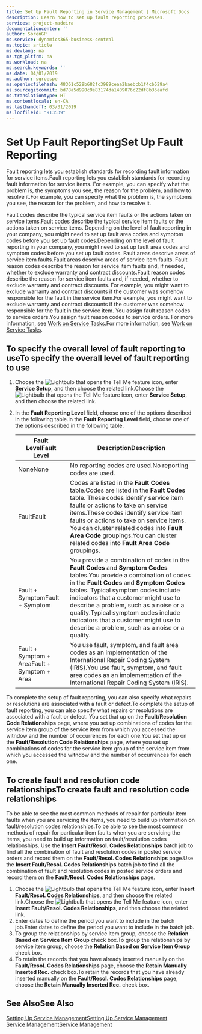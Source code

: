 ```yaml
---
title: Set Up Fault Reporting in Service Management | Microsoft Docs
description: Learn how to set up fault reporting processes.
services: project-madeira
documentationcenter: ''
author: SorenGP
ms.service: dynamics365-business-central
ms.topic: article
ms.devlang: na
ms.tgt_pltfrm: na
ms.workload: na
ms.search.keywords: ''
ms.date: 04/01/2019
ms.author: sgroespe
ms.openlocfilehash: 48361c529b682fc3989ceaa2baebcb1f4cb529a4
ms.sourcegitcommit: bd78a5d990c9e83174da1409076c22df8b35eafd
ms.translationtype: HT
ms.contentlocale: en-CA
ms.lasthandoff: 03/31/2019
ms.locfileid: "913539"
---
```

# <a name="set-up-fault-reporting"></a><span data-ttu-id="ef122-103">Set Up Fault Reporting</span><span class="sxs-lookup"><span data-stu-id="ef122-103">Set Up Fault Reporting</span></span>
<span data-ttu-id="ef122-104">Fault reporting lets you establish standards for recording fault information for service items.</span><span class="sxs-lookup"><span data-stu-id="ef122-104">Fault reporting lets you establish standards for recording fault information for service items.</span></span> <span data-ttu-id="ef122-105">For example, you can specify what the problem is, the symptoms you see, the reason for the problem, and how to resolve it.</span><span class="sxs-lookup"><span data-stu-id="ef122-105">For example, you can specify what the problem is, the symptoms you see, the reason for the problem, and how to resolve it.</span></span>  

<span data-ttu-id="ef122-106">Fault codes describe the typical service item faults or the actions taken on service items.</span><span class="sxs-lookup"><span data-stu-id="ef122-106">Fault codes describe the typical service item faults or the actions taken on service items.</span></span> <span data-ttu-id="ef122-107">Depending on the level of fault reporting in your company, you might need to set up fault area codes and symptom codes before you set up fault codes.</span><span class="sxs-lookup"><span data-stu-id="ef122-107">Depending on the level of fault reporting in your company, you might need to set up fault area codes and symptom codes before you set up fault codes.</span></span> <span data-ttu-id="ef122-108">Fault areas descrive areas of service item faults.</span><span class="sxs-lookup"><span data-stu-id="ef122-108">Fault areas descrive areas of service item faults.</span></span> <span data-ttu-id="ef122-109">Fault reason codes describe the reason for service item faults and, if needed, whether to exclude warranty and contract discounts.</span><span class="sxs-lookup"><span data-stu-id="ef122-109">Fault reason codes describe the reason for service item faults and, if needed, whether to exclude warranty and contract discounts.</span></span> <span data-ttu-id="ef122-110">For example, you might want to exclude warranty and contract discounts if the customer was somehow responsible for the fault in the service item.</span><span class="sxs-lookup"><span data-stu-id="ef122-110">For example, you might want to exclude warranty and contract discounts if the customer was somehow responsible for the fault in the service item.</span></span> <span data-ttu-id="ef122-111">You assign fault reason codes to service orders.</span><span class="sxs-lookup"><span data-stu-id="ef122-111">You assign fault reason codes to service orders.</span></span> <span data-ttu-id="ef122-112">For more information, see [Work on Service Tasks](service-how-to-work-on-service-tasks.md).</span><span class="sxs-lookup"><span data-stu-id="ef122-112">For more information, see [Work on Service Tasks](service-how-to-work-on-service-tasks.md).</span></span>  

## <a name="to-specify-the-overall-level-of-fault-reporting-to-use"></a><span data-ttu-id="ef122-113">To specify the overall level of fault reporting to use</span><span class="sxs-lookup"><span data-stu-id="ef122-113">To specify the overall level of fault reporting to use</span></span>
1. <span data-ttu-id="ef122-114">Choose the ![Lightbulb that opens the Tell Me feature](media/ui-search/search_small.png "Tell me what you want to do") icon, enter **Service Setup**, and then choose the related link.</span><span class="sxs-lookup"><span data-stu-id="ef122-114">Choose the ![Lightbulb that opens the Tell Me feature](media/ui-search/search_small.png "Tell me what you want to do") icon, enter **Service Setup**, and then choose the related link.</span></span>
2. <span data-ttu-id="ef122-115">In the **Fault Reporting Level** field, choose one of the options described in the following table.</span><span class="sxs-lookup"><span data-stu-id="ef122-115">In the **Fault Reporting Level** field, choose one of the options described in the following table.</span></span>  

    |<span data-ttu-id="ef122-116">**Fault Level**</span><span class="sxs-lookup"><span data-stu-id="ef122-116">**Fault Level**</span></span>|<span data-ttu-id="ef122-117">**Description**</span><span class="sxs-lookup"><span data-stu-id="ef122-117">**Description**</span></span>|  
    |------------|-------------|  
    |<span data-ttu-id="ef122-118">None</span><span class="sxs-lookup"><span data-stu-id="ef122-118">None</span></span> | <span data-ttu-id="ef122-119">No reporting codes are used.</span><span class="sxs-lookup"><span data-stu-id="ef122-119">No reporting codes are used.</span></span>|  
    |<span data-ttu-id="ef122-120">Fault</span><span class="sxs-lookup"><span data-stu-id="ef122-120">Fault</span></span> | <span data-ttu-id="ef122-121">Codes are listed in the **Fault Codes** table.</span><span class="sxs-lookup"><span data-stu-id="ef122-121">Codes are listed in the **Fault Codes** table.</span></span> <span data-ttu-id="ef122-122">These codes identify service item faults or actions to take on service items.</span><span class="sxs-lookup"><span data-stu-id="ef122-122">These codes identify service item faults or actions to take on service items.</span></span> <span data-ttu-id="ef122-123">You can cluster related codes into **Fault Area Code** groupings.</span><span class="sxs-lookup"><span data-stu-id="ef122-123">You can cluster related codes into **Fault Area Code** groupings.</span></span>|  
    |<span data-ttu-id="ef122-124">Fault + Symptom</span><span class="sxs-lookup"><span data-stu-id="ef122-124">Fault + Symptom</span></span> | <span data-ttu-id="ef122-125">You provide a combination of codes in the **Fault Codes** and **Symptom Codes** tables.</span><span class="sxs-lookup"><span data-stu-id="ef122-125">You provide a combination of codes in the **Fault Codes** and **Symptom Codes** tables.</span></span> <span data-ttu-id="ef122-126">Typical symptom codes include indicators that a customer might use to describe a problem, such as a noise or a quality.</span><span class="sxs-lookup"><span data-stu-id="ef122-126">Typical symptom codes include indicators that a customer might use to describe a problem, such as a noise or a quality.</span></span>|  
    |<span data-ttu-id="ef122-127">Fault + Symptom + Area</span><span class="sxs-lookup"><span data-stu-id="ef122-127">Fault + Symptom + Area</span></span> | <span data-ttu-id="ef122-128">You use fault, symptom, and fault area codes as an implementation of the International Repair Coding System (IRIS).</span><span class="sxs-lookup"><span data-stu-id="ef122-128">You use fault, symptom, and fault area codes as an implementation of the International Repair Coding System (IRIS).</span></span>|  

<span data-ttu-id="ef122-129">To complete the setup of fault reporting, you can also specify what repairs or resolutions are associated with a fault or defect.</span><span class="sxs-lookup"><span data-stu-id="ef122-129">To complete the setup of fault reporting, you can also specify what repairs or resolutions are associated with a fault or defect.</span></span> <span data-ttu-id="ef122-130">You set that up on the **Fault/Resolution Code Relationships** page, where you set up combinations of codes for the service item group of the service item from which you accessed the witndow and the number of occurrences for each one.</span><span class="sxs-lookup"><span data-stu-id="ef122-130">You set that up on the **Fault/Resolution Code Relationships** page, where you set up combinations of codes for the service item group of the service item from which you accessed the witndow and the number of occurrences for each one.</span></span>

## <a name="to-create-fault-and-resolution-code-relationships"></a><span data-ttu-id="ef122-131">To create fault and resolution code relationships</span><span class="sxs-lookup"><span data-stu-id="ef122-131">To create fault and resolution code relationships</span></span>
<!--this needs to go in a working with topic-->
<span data-ttu-id="ef122-132"> To be able to see the most common methods of repair for particular item faults when you are servicing the items, you need to build up information on fault/resolution codes relationships.</span><span class="sxs-lookup"><span data-stu-id="ef122-132">To be able to see the most common methods of repair for particular item faults when you are servicing the items, you need to build up information on fault/resolution codes relationships.</span></span> <span data-ttu-id="ef122-133">Use the **Insert Fault/Resol. Codes Relationships** batch job to find all the combination of fault and resolution codes in posted service orders and record them on the **Fault/Resol. Codes Relationships** page.</span><span class="sxs-lookup"><span data-stu-id="ef122-133">Use the **Insert Fault/Resol. Codes Relationships** batch job to find all the combination of fault and resolution codes in posted service orders and record them on the **Fault/Resol. Codes Relationships** page.</span></span>

1. <span data-ttu-id="ef122-134">Choose the ![Lightbulb that opens the Tell Me feature](media/ui-search/search_small.png "Tell me what you want to do") icon, enter **Insert Fault/Resol. Codes Relationships**, and then choose the related link.</span><span class="sxs-lookup"><span data-stu-id="ef122-134">Choose the ![Lightbulb that opens the Tell Me feature](media/ui-search/search_small.png "Tell me what you want to do") icon, enter **Insert Fault/Resol. Codes Relationships**, and then choose the related link.</span></span>  
2. <span data-ttu-id="ef122-135">Enter dates to define the period you want to include in the batch job.</span><span class="sxs-lookup"><span data-stu-id="ef122-135">Enter dates to define the period you want to include in the batch job.</span></span>  
3. <span data-ttu-id="ef122-136">To group the relationships by service item group, choose the **Relation Based on Service Item Group** check box.</span><span class="sxs-lookup"><span data-stu-id="ef122-136">To group the relationships by service item group, choose the **Relation Based on Service Item Group** check box.</span></span>  
4. <span data-ttu-id="ef122-137">To retain the records that you have already inserted manually on the **Fault/Resol. Codes Relationships** page, choose the **Retain Manually Inserted Rec.** check box.</span><span class="sxs-lookup"><span data-stu-id="ef122-137">To retain the records that you have already inserted manually on the **Fault/Resol. Codes Relationships** page, choose the **Retain Manually Inserted Rec.** check box.</span></span>  

## <a name="see-also"></a><span data-ttu-id="ef122-138">See Also</span><span class="sxs-lookup"><span data-stu-id="ef122-138">See Also</span></span>
[<span data-ttu-id="ef122-139">Setting Up Service Management</span><span class="sxs-lookup"><span data-stu-id="ef122-139">Setting Up Service Management</span></span>](service-setup-service.md)  
[<span data-ttu-id="ef122-140">Service Management</span><span class="sxs-lookup"><span data-stu-id="ef122-140">Service Management</span></span>](service-service.md)  
